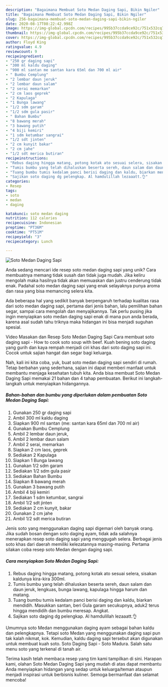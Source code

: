 ```yaml
---
description: "Bagaimana Membuat Soto Medan Daging Sapi, Bikin Ngiler"
title: "Bagaimana Membuat Soto Medan Daging Sapi, Bikin Ngiler"
slug: 256-bagaimana-membuat-soto-medan-daging-sapi-bikin-ngiler
date: 2020-08-17T08:22:42.998Z
image: https://img-global.cpcdn.com/recipes/995b37ccda9ce92c/751x532cq70/soto-medan-daging-sapi-foto-resep-utama.jpg
thumbnail: https://img-global.cpcdn.com/recipes/995b37ccda9ce92c/751x532cq70/soto-medan-daging-sapi-foto-resep-utama.jpg
cover: https://img-global.cpcdn.com/recipes/995b37ccda9ce92c/751x532cq70/soto-medan-daging-sapi-foto-resep-utama.jpg
author: Floyd King
ratingvalue: 4.9
reviewcount: 9
recipeingredient:
- "250 gr daging sapi"
- "300 ml kaldu daging"
- "900 ml santan me santan kara 65ml dan 700 ml air"
- " Bumbu Cemplung"
- "2 lembar daun jeruk"
- "2 lembar daun salam"
- "2 serai memarkan"
- "2 cm laos geprek"
- "2 Kapulaga"
- "1 Bunga lawang"
- "1/2 sdm garam"
- "1/2 sdm gula pasir"
- " Bahan Bumbu"
- "8 bawang merah"
- "3 bawang putih"
- "4 biji kemiri"
- "1 sdm ketumbar sangrai"
- "1/2 sdt jinten"
- "2 cm kunyit bakar"
- "2 cm jahe"
- "1/2 sdt merica butiran"
recipeinstructions:
- "Rebus daging hingga matang, potong kotak ato sesuai selera, sisakan kaldunya kira-kira 300ml."
- "Tumis bumbu yang telah dihaluskan beserta sereh, daun salam dan daun jeruk, lengkuas, bunga lawang, kapulaga hingga harum dan matang."
- "Tuang bumbu tumis kedalam panci berisi daging dan kaldu, biarkan mendidih. Masukkan santan, beri Gula garam secukupnya, aduk2 terus hingga mendidih dan bumbu meresap. Angkat."
- "Sajikan soto daging dg pelengkap. Al hamdulillah lezaaatt.👌"
categories:
- Resep
tags:
- soto
- medan
- daging

katakunci: soto medan daging 
nutrition: 112 calories
recipecuisine: Indonesian
preptime: "PT36M"
cooktime: "PT51M"
recipeyield: "3"
recipecategory: Lunch

---
```



![Soto Medan Daging Sapi](https://img-global.cpcdn.com/recipes/995b37ccda9ce92c/751x532cq70/soto-medan-daging-sapi-foto-resep-utama.jpg)

Anda sedang mencari ide resep soto medan daging sapi yang unik? Cara membuatnya memang tidak susah dan tidak juga mudah. Jika keliru mengolah maka hasilnya tidak akan memuaskan dan justru cenderung tidak enak. Padahal soto medan daging sapi yang enak selayaknya punya aroma dan rasa yang bisa memancing selera kita.

Ada beberapa hal yang sedikit banyak berpengaruh terhadap kualitas rasa dari soto medan daging sapi, pertama dari jenis bahan, lalu pemilihan bahan segar, sampai cara mengolah dan menyajikannya. Tak perlu pusing jika ingin menyiapkan soto medan daging sapi enak di mana pun anda berada, karena asal sudah tahu triknya maka hidangan ini bisa menjadi suguhan spesial.

Video Masakan dan Resep Soto Medan Daging Sapi Cara membuat soto daging sapi - How to cook soto soup with beef. Kuah bening soto daging yang gurih dan kaya rempah menjadi ciri khas dari soto daging sapi ini. Cocok untuk sajian hangat dan segar bagi keluarga.


Nah, kali ini kita coba, yuk, buat soto medan daging sapi sendiri di rumah. Tetap berbahan yang sederhana, sajian ini dapat memberi manfaat untuk membantu menjaga kesehatan tubuh kita. Anda bisa membuat Soto Medan Daging Sapi memakai 21 bahan dan 4 tahap pembuatan. Berikut ini langkah-langkah untuk menyiapkan hidangannya.

<!--inarticleads1-->

##### Bahan-bahan dan bumbu yang diperlukan dalam pembuatan Soto Medan Daging Sapi:

1. Gunakan 250 gr daging sapi
1. Ambil 300 ml kaldu daging
1. Siapkan 900 ml santan (me: santan kara 65ml dan 700 ml air)
1. Gunakan  Bumbu Cemplung
1. Ambil 2 lembar daun jeruk,
1. Ambil 2 lembar daun salam
1. Ambil 2 serai, memarkan
1. Siapkan 2 cm laos, geprek
1. Sediakan 2 Kapulaga
1. Siapkan 1 Bunga lawang
1. Gunakan 1/2 sdm garam
1. Sediakan 1/2 sdm gula pasir
1. Sediakan  Bahan Bumbu
1. Siapkan 8 bawang merah
1. Gunakan 3 bawang putih
1. Ambil 4 biji kemiri
1. Sediakan 1 sdm ketumbar, sangrai
1. Ambil 1/2 sdt jinten
1. Sediakan 2 cm kunyit, bakar
1. Gunakan 2 cm jahe
1. Ambil 1/2 sdt merica butiran


Jenis soto yang menggunakan daging sapi digemari oleh banyak orang. Jika sudah bosan dengan soto daging ayam, tidak ada salahnya menerapkan resep soto daging sapi yang menggugah selera. Berbagai jenis soto khas dari daerah memiliki kelezatannya masing-masing. Pertama silakan coba resep soto Medan dengan daging sapi. 

<!--inarticleads2-->

##### Cara menyiapkan Soto Medan Daging Sapi:

1. Rebus daging hingga matang, potong kotak ato sesuai selera, sisakan kaldunya kira-kira 300ml.
1. Tumis bumbu yang telah dihaluskan beserta sereh, daun salam dan daun jeruk, lengkuas, bunga lawang, kapulaga hingga harum dan matang.
1. Tuang bumbu tumis kedalam panci berisi daging dan kaldu, biarkan mendidih. Masukkan santan, beri Gula garam secukupnya, aduk2 terus hingga mendidih dan bumbu meresap. Angkat.
1. Sajikan soto daging dg pelengkap. Al hamdulillah lezaaatt.👌


Umumnya soto Medan menggunakan daging ayam sebagai bahan kaldu dan pelengkapnya. Tetapi soto Medan yang menggunakan daging sapi pun tak kalah nikmat, kok. Kemudian, kaldu daging sapi tersebut akan digunakan untuk membuat kuah soto. Soto Daging Sapi - Soto Madura. Salah satu menu soto yang terkenal di tanah air. 

Terima kasih telah membaca resep yang tim kami tampilkan di sini. Harapan kami, olahan Soto Medan Daging Sapi yang mudah di atas dapat membantu Anda menyiapkan hidangan yang sedap untuk keluarga/teman ataupun menjadi inspirasi untuk berbisnis kuliner. Semoga bermanfaat dan selamat mencoba!
